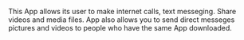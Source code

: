 This App allows its user to make internet calls, text messeging. Share videos and media files. App also allows you to send direct messeges pictures and videos to people who have the same App downloaded.
